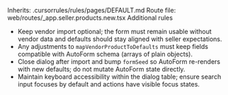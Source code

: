 Inherits: .cursorrules/rules/pages/DEFAULT.md
Route file: web/routes/_app.seller.products.new.tsx
Additional rules
- Keep vendor import optional; the form must remain usable without vendor data and defaults should stay aligned with seller expectations.
- Any adjustments to `mapVendorProductToDefaults` must keep fields compatible with AutoForm schema (arrays of plain objects).
- Close dialog after import and bump `formSeed` so AutoForm re-renders with new defaults; do not mutate AutoForm state directly.
- Maintain keyboard accessibility within the dialog table; ensure search input focuses by default and actions have visible focus states.
